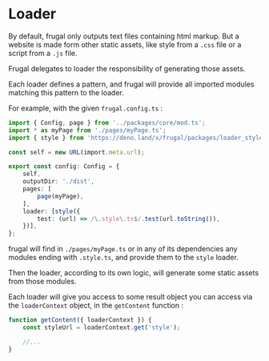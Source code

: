 # Loader

By default, frugal only outputs text files containing html markup. But a website is made form other static assets, like style from a `.css` file or a script from a `.js` file.

Frugal delegates to loader the responsibility of generating those assets.

Each loader defines a pattern, and frugal will provide all imported modules matching this pattern to the loader.

For example, with the given `frugal.config.ts` :

```ts
import { Config, page } from '../packages/core/mod.ts';
import * as myPage from './pages/myPage.ts';
import { style } from 'https://deno.land/x/frugal/packages/loader_style/mod.ts';

const self = new URL(import.meta.url);

export const config: Config = {
    self,
    outputDir: './dist',
    pages: [
        page(myPage),
    ],
    loader: [style({
        test: (url) => /\.style\.ts$/.test(url.toString()),
    })],
};
```

frugal will find in `./pages/myPage.ts` or in any of its dependencies any modules ending with `.style.ts`, and provide them to the `style` loader.

Then the loader, according to its own logic, will generate some static assets from those modules.

Each loader will give you access to some result object you can access via the `loaderContext` object, in the `getContent` function :

```ts
function getContent({ loaderContext }) {
    const styleUrl = loaderContext.get('style');

    //...
}
```
